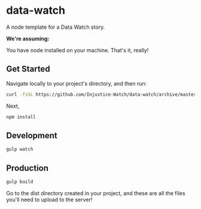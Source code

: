 # data-watch
A node template for a Data Watch story.

<strong>We're assuming:</strong>

You have node installed on your machine. That's it, really! 

## Get Started

Navigate locally to your project's directory, and then run: 

```sh
curl -fsSL https://github.com/Injustice-Watch/data-watch/archive/master.tar.gz | tar -xz --strip-components=1
```

Next, 

```sh
npm install
```

## Development

```sh
gulp watch
```

## Production

```sh
gulp build
```
Go to the dist directory created in your project, and these are all the files you'll need to upload to the server!

